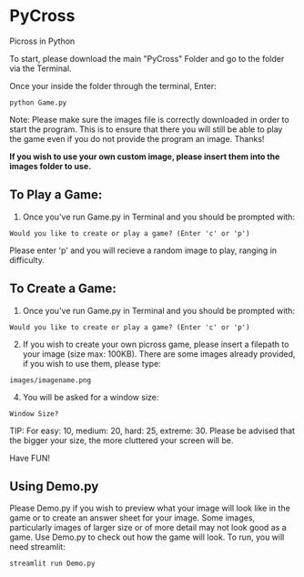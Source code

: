 # PyCross
Picross in Python 

To start, please download the main "PyCross" Folder and go to the folder via the Terminal.

Once your inside the folder through the terminal, Enter: 

```
python Game.py
```

Note: Please make sure the images file is correctly downloaded in order to start the program. This is to ensure that there you will still be able to play the game even if you do not provide the program an image. Thanks! 

**If you wish to use your own custom image, please insert them into the images folder to use.**


## **To Play a Game:**
1. Once you've run Game.py in Terminal and you should be prompted with: 
```
Would you like to create or play a game? (Enter 'c' or 'p')
```
Please enter 'p' and you will recieve a random image to play, ranging in difficulty. 


## **To Create a Game:**
1. Once you've run Game.py in Terminal and you should be prompted with: 
```
Would you like to create or play a game? (Enter 'c' or 'p')
```
2. If you wish to create your own picross game, please insert a filepath to your image (size max: 100KB). There are some images already provided, if you wish to use them, please type: 
```
images/imagename.png
```
4. You will be asked for a window size: 
```
Window Size?
```
TIP: For easy: 10, medium: 20, hard: 25, extreme: 30. Please be advised that the bigger your size, the more cluttered your screen will be. 

Have FUN! 

## Using Demo.py
Please Demo.py if you wish to preview what your image will look like in the game or to create an answer sheet for your image. Some images, particularly images of larger size or of more detail may not look good as a game. Use Demo.py to check out how the game will look. To run, you will need streamlit: 
```
streamlit run Demo.py
```
